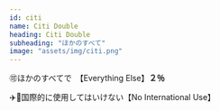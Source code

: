 ```yaml
---
id: citi
name: Citi Double
heading: Citi Double
subheading: "ほかのすべて"
image: "assets/img/citi.png"
---
```

🉑ほかのすべてで　【Everything Else】<strong>２％</strong>


✈️🚫国際的に使用してはいけない【No International Use】
